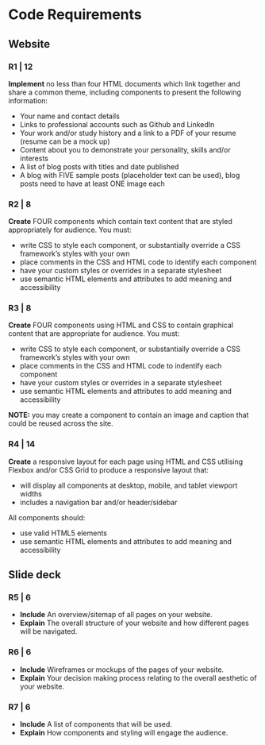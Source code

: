 # Code Requirements

## Website

### R1 | 12

**Implement** no less than four HTML documents which link together and share a common theme, including components to present the following information:

- Your name and contact details
- Links to professional accounts such as Github and LinkedIn
- Your work and/or study history and a link to a PDF of your resume (resume can be a mock up)
- Content about you to demonstrate your personality, skills and/or interests
- A list of blog posts with titles and date published
- A blog with FIVE sample posts (placeholder text can be used), blog posts need to have at least ONE image each

### R2 | 8
**Create** FOUR components which contain text content that are styled appropriately for audience. You must:
- write CSS to style each component, or substantially override a CSS framework’s styles with your own
- place comments in the CSS and HTML code to identify each component
- have your custom styles or overrides in a separate stylesheet
- use semantic HTML elements and attributes to add meaning and accessibility

### R3 | 8

**Create** FOUR components using HTML and CSS to contain graphical content that are appropriate for audience. You must:
- write CSS to style each component, or substantially override a CSS framework’s styles with your own
- place comments in the CSS and HTML code to indentify each component
- have your custom styles or overrides in a separate stylesheet
- use semantic HTML elements and attributes to add meaning and accessibility

**NOTE:** you may create a component to contain an image and caption that could be reused across the site.

### R4 | 14

**Create** a responsive layout for each page using HTML and CSS utilising Flexbox and/or CSS Grid to produce a responsive layout that:
- will display all components at desktop, mobile, and tablet viewport widths
- includes a navigation bar and/or header/sidebar

All components should:
- use valid HTML5 elements
- use semantic HTML elements and attributes to add meaning and accessibility

## Slide deck

### R5 | 6

- **Include** An overview/sitemap of all pages on your website.
- **Explain** The overall structure of your website and how different pages will be navigated.

### R6 | 6

- **Include** Wireframes or mockups of the pages of your website.
- **Explain** Your decision making process relating to the overall aesthetic of your website.

### R7 | 6

- **Include** A list of components that will be used.
- **Explain** How components and styling will engage the audience.